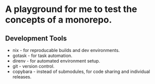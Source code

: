 # A playground for me to test the concepts of a monorepo.
## Development Tools
- nix - for reproducable builds and dev environments.
- gotask - for task automation.
- direnv - for automated environment setup.
- git - version control.
- copybara - instead of submodules, for code sharing and individual releases.
